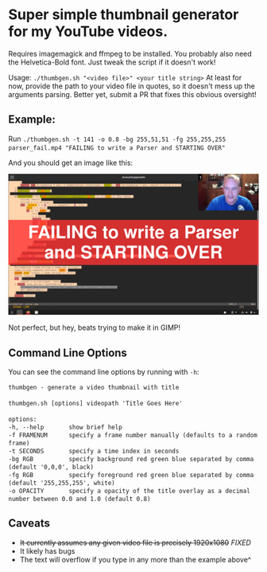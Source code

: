 # Super simple thumbnail generator for my YouTube videos.

Requires imagemagick and ffmpeg to be installed. You probably also need the Helvetica-Bold font. Just tweak the script if it doesn't work!

Usage: `./thumbgen.sh "<video file>" <your title string>`
At least for now, provide the path to your video file in quotes, so it doesn't mess up the arguments parsing.
Better yet, submit a PR that fixes this obvious oversight!

## Example:

Run `./thumbgen.sh -t 141 -o 0.8 -bg 255,51,51 -fg 255,255,255 parser_fail.mp4 "FAILING to write a Parser and STARTING OVER"`

And you should get an image like this:

![example](example.png)

Not perfect, but hey, beats trying to make it in GIMP!

## Command Line Options

You can see the command line options by running with `-h`:

```
thumbgen - generate a video thumbnail with title

thumbgen.sh [options] videopath 'Title Goes Here'
 
options:
-h, --help       show brief help
-f FRAMENUM      specify a frame number manually (defaults to a random frame)
-t SECONDS       specify a time index in seconds
-bg RGB          specify background red green blue separated by comma (default '0,0,0', black)
-fg RGB          specify foreground red green blue separated by comma (default '255,255,255', white)
-o OPACITY       specify a opacity of the title overlay as a decimal number between 0.0 and 1.0 (default 0.8)
```

## Caveats

* ~~It currently assumes any given video file is precisely 1920x1080~~ *FIXED*
* It likely has bugs
* The text will overflow if you type in any more than the example above^
